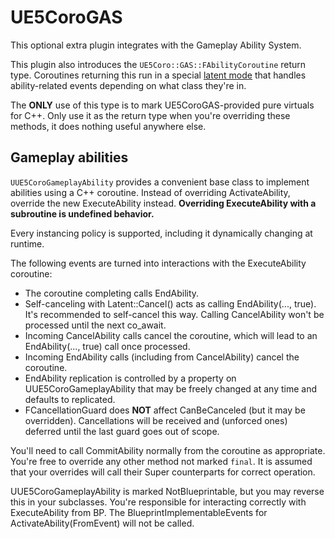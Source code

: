 # UE5CoroGAS

This optional extra plugin integrates with the Gameplay Ability System.

This plugin also introduces the `UE5Coro::GAS::FAbilityCoroutine` return type.
Coroutines returning this run in a special [latent mode](Async.md#latent-mode)
that handles ability-related events depending on what class they're in.

The **ONLY** use of this type is to mark UE5CoroGAS-provided pure virtuals for
C++.
Only use it as the return type when you're overriding these methods, it does
nothing useful anywhere else.

## Gameplay abilities

`UUE5CoroGameplayAbility` provides a convenient base class to implement
abilities using a C++ coroutine.
Instead of overriding ActivateAbility, override the new ExecuteAbility instead.
**Overriding ExecuteAbility with a subroutine is undefined behavior.**

Every instancing policy is supported, including it dynamically changing at
runtime.

The following events are turned into interactions with the ExecuteAbility
coroutine:

* The coroutine completing calls EndAbility.
* Self-canceling with Latent::Cancel() acts as calling EndAbility(..., true).
It's recommended to self-cancel this way.
Calling CancelAbility won't be processed until the next co_await.
* Incoming CancelAbility calls cancel the coroutine, which will lead to an
EndAbility(..., true) call once processed.
* Incoming EndAbility calls (including from CancelAbility) cancel the coroutine.
* EndAbility replication is controlled by a property on UUE5CoroGameplayAbility
that may be freely changed at any time and defaults to replicated.
* FCancellationGuard does **NOT** affect CanBeCanceled (but it may be overridden).
Cancellations will be received and (unforced ones) deferred until the last guard
goes out of scope.

You'll need to call CommitAbility normally from the coroutine as appropriate.
You're free to override any other method not marked `final`.
It is assumed that your overrides will call their Super counterparts for correct
operation.

UUE5CoroGameplayAbility is marked NotBlueprintable, but you may reverse this in
your subclasses.
You're responsible for interacting correctly with ExecuteAbility from BP.
The BlueprintImplementableEvents for ActivateAbility(FromEvent) will not be
called.
